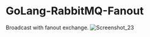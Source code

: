# GoLang-RabbitMQ-Fanout
Broadcast with fanout exchange.
![Screenshot_23](https://user-images.githubusercontent.com/21373505/194779394-e87d33cc-1e60-4337-bd8c-779d3735889c.png)
